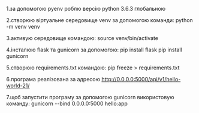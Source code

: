 1.за допомогою pyenv роблю версію python 3.6.3 глобальною

2.створюю віртуальне середовище venv за допомогою команди: python -m venv venv

3.активую середовище командою: source venv/bin/activate

4.інсталюю flask та gunicorn за допомогою: pip install flask pip install gunicorn

5.створюю requirements.txt командою: pip freeze > requirements.txt

6.програма реалізована за адресою http://0.0.0.0:5000/api/v1/hello-world-21/

7.щоб запустити програму за допомогою gunicorn використовую команду: gunicorn --bind 0.0.0.0:5000 hello:app
